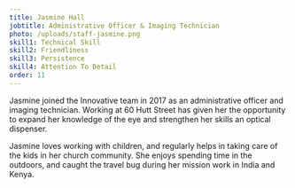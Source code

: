 ```yaml
---
title: Jasmine Hall
jobtitle: Administrative Officer & Imaging Technician
photo: /uploads/staff-jasmine.png
skill1: Technical Skill
skill2: Friendliness
skill3: Persistence
skill4: Attention To Detail
order: 11
---
```


Jasmine joined the Innovative team in 2017 as an administrative officer and imaging technician. Working at 60 Hutt Street has given her the opportunity to expand her knowledge of the eye and strengthen her skills an optical dispenser.

Jasmine loves working with children, and regularly helps in taking care of the kids in her church community. She enjoys spending time in the outdoors, and caught the travel bug during her mission work in India and Kenya.
